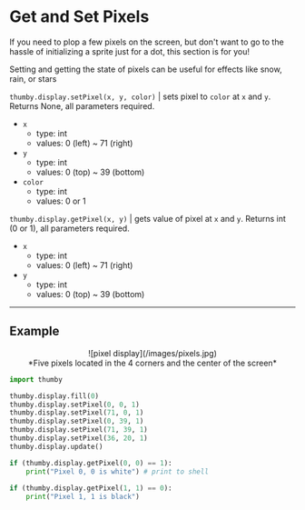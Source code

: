 # Get and Set Pixels

If you need to plop a few pixels on the screen, but don't want to go to the hassle of initializing a sprite just for a dot, this section is for you!

Setting and getting the state of pixels can be useful for effects like snow, rain, or stars

`thumby.display.setPixel(x, y, color)` | sets pixel to `color` at `x` and `y`. Returns None, all parameters required.

* `x`
    * type: int
    * values: 0 (left) ~ 71 (right)
* `y`
    * type: int
    * values: 0 (top) ~ 39 (bottom)
* `color`
    * type: int
    * values: 0 or 1

`thumby.display.getPixel(x, y)` | gets value of pixel at `x` and `y`. Returns int (0 or 1), all parameters required.

* `x`
    * type: int
    * values: 0 (left) ~ 71 (right)
* `y`
    * type: int
    * values: 0 (top) ~ 39 (bottom)
    
---

## Example

<center>
![pixel display](/images/pixels.jpg)
</center>
<center>
*Five pixels located in the 4 corners and the center of the screen*
</center>

```py
import thumby

thumby.display.fill(0)
thumby.display.setPixel(0, 0, 1)
thumby.display.setPixel(71, 0, 1)
thumby.display.setPixel(0, 39, 1)
thumby.display.setPixel(71, 39, 1)
thumby.display.setPixel(36, 20, 1)
thumby.display.update()

if (thumby.display.getPixel(0, 0) == 1):
    print("Pixel 0, 0 is white") # print to shell
    
if (thumby.display.getPixel(1, 1) == 0):
    print("Pixel 1, 1 is black")
```